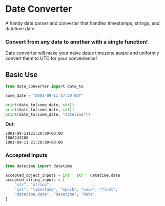# Date Converter
A handy date parser and converter that handles timestamps, strings, and datetime.date.

### Convert from any date to another with a single function!
Date converter will make your naive dates timezone aware and uniformly convert them to UTC for your convenience!

## Basic Use

```python
from date_converter import date_to

some_date = "2001-09-11 17:20 EDT"

print(date_to(some_date, str))
print(date_to(some_date, int))
print(date_to(some_date, "datetime"))
```

__Out:__

```
2001-09-11T21:20:00+00:00
1000243200
2001-09-11 21:20:00+00:00
```

### Accepted Inputs
```python
from datetime import datetime

accepted_object_inputs = int | str | datetime.date
accepted_string_inputs = [
    "str", "string",
    "int", "timestamp", "epoch", "unix", "float",
    "datetime.date", "datetime", "date",
]
```